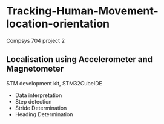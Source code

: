 # Tracking-Human-Movement-location-orientation
Compsys 704 project 2

## Localisation using Accelerometer and Magnetometer

STM development kit, STM32CubeIDE
- Data interpretation
- Step detection
- Stride Determination
- Heading Determination
  
